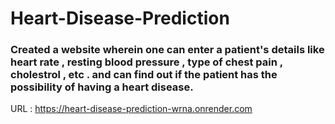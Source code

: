 # Heart-Disease-Prediction

### Created a website wherein one can enter a patient's details like heart rate , resting blood pressure , type of chest pain , cholestrol , etc . and can find out if the patient has the possibility of having a heart disease.

URL : https://heart-disease-prediction-wrna.onrender.com

